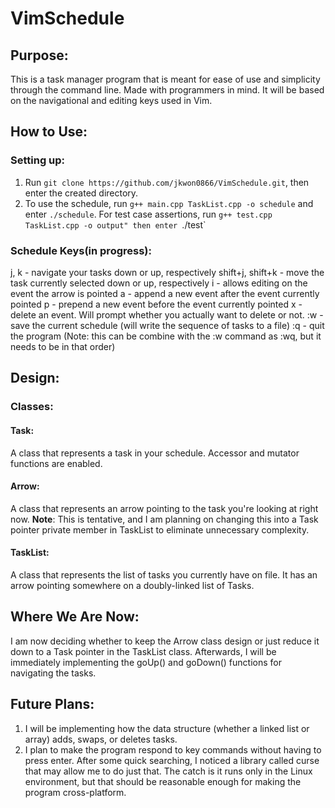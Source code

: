 # VimSchedule
## Purpose:
This is a task manager program that is meant for ease of use and simplicity through the command line. Made with programmers in mind. It will be based on the navigational and editing keys used in Vim.

## How to Use:
### Setting up:
1. Run `git clone https://github.com/jkwon0866/VimSchedule.git`, then enter the created directory.
2. To use the schedule, run `g++ main.cpp TaskList.cpp -o schedule` and enter `./schedule`. For test case assertions, run `g++ test.cpp TaskList.cpp -o output" then enter `./test`
### Schedule Keys(in progress):
j, k - navigate your tasks down or up, respectively
shift+j, shift+k - move the task currently selected down or up, respectively
i - allows editing on the event the arrow is pointed
a - append a new event after the event currently pointed
p - prepend a new event before the event currently pointed
x - delete an event. Will prompt whether you actually want to delete or not.
:w - save the current schedule (will write the sequence of tasks to a file)
:q - quit the program (Note: this can be combine with the :w command as :wq, but it needs to be in that order) 

## Design:
### Classes:
#### Task:
A class that represents a task in your schedule. Accessor and mutator functions are enabled.
#### Arrow:
A class that represents an arrow pointing to the task you're looking at right now. 
**Note**: This is tentative, and I am planning on changing this into a Task pointer private member in TaskList to eliminate unnecessary complexity.
#### TaskList:
A class that represents the list of tasks you currently have on file. It has an arrow pointing somewhere on a doubly-linked list of Tasks.

## Where We Are Now:
I am now deciding whether to keep the Arrow class design or just reduce it down to a Task pointer in the TaskList class. Afterwards, I will be immediately implementing the goUp() and goDown() functions for navigating the tasks.

## Future Plans:
1. I will be implementing how the data structure (whether a linked list or array) adds, swaps, or deletes tasks.
2. I plan to make the program respond to key commands without having to press enter. After some quick searching, I noticed a library called curse that may allow me to do just that. The catch is it runs only in the Linux environment, but that should be reasonable enough for making the program cross-platform.

